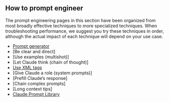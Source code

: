 ## How to prompt engineer
The prompt engineering pages in this section have been organized from most broadly effective techniques to more specialized techniques. 
When troubleshooting performance, we suggest you try these techniques in order, although the actual impact of each technique will depend on your use case.

- [Prompt generator](https://docs.anthropic.com/en/docs/build-with-claude/prompt-engineering/prompt-generator)
- [Be clear and direct]
- [Use examples (multishot)]
- [Let Claude think (chain of thought)]
- [Use XML tags](https://docs.anthropic.com/en/docs/build-with-claude/prompt-engineering/use-xml-tags)
- [Give Claude a role (system prompts)]
- [Prefill Claude’s response]
- [Chain complex prompts]
- [Long context tips]
- [Claude Prompt Library](https://docs.anthropic.com/en/prompt-library/library)
